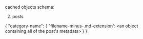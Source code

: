 cached objects schema:



2. posts

{
    "category-name": {
        "filename-minus-.md-extension': <an object containing all of the post's metadata>
    }
}